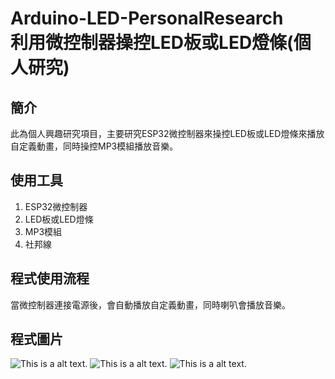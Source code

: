 # Arduino-LED-PersonalResearch <br />利用微控制器操控LED板或LED燈條(個人研究)

## 簡介
此為個人興趣研究項目，主要研究ESP32微控制器來操控LED板或LED燈條來播放自定義動畫，同時操控MP3模組播放音樂。
## 使用工具
1. ESP32微控制器
1. LED板或LED燈條
1. MP3模組
1. 社邦線
## 程式使用流程
當微控制器連接電源後，會自動播放自定義動畫，同時喇叭會播放音樂。
## 程式圖片
![This is a alt text.](https://lh3.googleusercontent.com/0mm78gvOxgSjgYrLaDLGAkmObRyA5tQqUsUFCri8PC2OISghkqIxOAF7Dj11yLaGqwvcN7sojgHPLmH5epk2vNRuQNMfJFuRAYAqZuGue3KJODrKGwOA7eGQz1Jb4dY_AiDjQarZ8W7QVWQG1ZY1ogG5ydkDid2IznjOdT1wQ_7Za-foH0X3jWzXEaQH_A3wNX37yOcdMe7QPp3DJDSirg5L-DBkpcK2TEek4A6uo_9aeptu7kRI51m7mxSlu6PIvBlziN9pzEf8BofnCNrWGo4pjYazD1I1JtuOIYNjRsoYWuh72bW0386HhEPRKfk9-CUH2i9AKHq8JSPKXyHsOW3ApySAdsxqfR4EnJ_HYOUVNUNTguksgFlPLr7oohhtusOkxvhvzHzBW9wVgYgnsFKGsfT7d7v6T1ib-l9u6ri-AgWQZxsfezGP8xhBIcmQdLcBddK05TS2quFAb6_xSxSOWCeejk1Me7bWBjphTCPUM1aTVFsQMVcrpMCbFpEGdiaI3mS63vV31QMqAERat27C_w5R5FP1zfx18gZPl0idKZf0XY2J3hIRp37UsfqsXfoD7cXdLU7p175_qA5C9rXGJz2_Desukm3LJpwQryzOId8U-7ovf7Xt9TQ_lJBbwJRahRyx2SdiaXP23SjMrV9hxok0Sqmpf84sbxx34jNSX16vRRPCoZgTu0VfbMfGpy5z81Hs0FcgLA-5FULcOuvb=w634-h845-no?authuser=2)
![This is a alt text.](https://lh3.googleusercontent.com/fH7tetjLm_lqG0bL-DC9EjMcl7RfNs4Uufl3w178pjncygToKKWyKNF_1zBGftgY6NXcXiuZczMSX3VPThgMfthLVX4UNnMeXTps18dV-t5PI-PiGoi51zthjySV_x0GOfDy7GsszBHPN96AOqpo1RECeOPmWUBTwk5Ee5XC-Rb-JOloO21MmTbSj_BucX_Mnx2vgi4bfdPTuuw5N9kk544lzxeCNXqBDgKv9oXocMbckj7AnlE6QuJkQaRzrsYp42Q0DEET3EdXLSPUrieyZEIna7_hraSVq37Z9Kd3NyOEHwCqDdsaWueGVX8cX3XzFHVXRHkBhDNskpTxICD8imuGb10KxMqnd2j0RkTjNM7aEivls8X15CR1rxjLe2WSmJQ57pnvdhO6b6tI25zBZKRxmUAE-WNE1U1DEyIw6iZXR4RZ6wH2PUoavnecUxTQn0LDzaR45Kuaif10TyPX7AFDaSJE0cyltPXUnBstQ-_CdlXglR5MKdxLuQiEbBHOkmitgM7JPK6UQ1LPQSTJvZqAGttJ-NpbAQLvbHV7hIQ4YnbT6cNCAcRO3PJsROt9TMtPmQH2iwioDudwtlhMA2QmIsh5Oai7Ct337JXxsiMlRwwAUr-Eisnh0m7pdyOkCC2tV-gMEn1xf_52GR_8ZMS7JEGAil9YJWg_mzJh0TbkWeLNbTQUQZiXtCKrGy3Ga0SeTkMGirUTEciAhmg8fQSx=w634-h845-no?authuser=2)
![This is a alt text.](https://lh3.googleusercontent.com/DJil8qDzcoGGemXnMaQnV0FezlX3LexF7OIDGbiXBbVRRBNPHYUj7DaUOJTAukNLLe1f-tAY1H1l-SF2ve7Nfou43A5h8_qBTuKNCHg4dyhbknDYb79U1xz234Z1_knT8iCQievy2BIuQere-IyVk1lJQYV4aIhAW26QnDBL9U5Ibg0rX4E-4-3GgrZidCKICXLA7SuS8U78Mf_vxde5ld4hnZCNl6rvD8281h_gWGwToIKQ8eCYn8iqCQLfzjRTmtz-drMGqRatfxE4uTEtCpdDIM4MXdsARouiJMM2nSkNjVqZ__MMLArcVSwh81znQpfkm6fJS859EHKIuKonceJ5-5trsQ6PJtlRSUKCQkQn2cldTcv8dZzWgHXjNh0UWdXTG_394Y4fXgId3M-v0b87IHJm5Ry_9LZWmnifoTYPGJuUjPSLdztsNe2656WEXL0p1z3IafnVCR7k3V1lc3PsKbsXOhXvwCcbhqLs9KOpWrWF5C2UklfuuE8yM_YNi9AB8jqhDo55J7FGnWxTo8AGPTFuZk50Eb-lqZvjjvw1YSrb46LgcobYTaFgLfRGTGb7tQRj_4DbSumnM0waGN7MKals5t4lGi84M8KNEbiWdvbKgp_c8KEcNuQLdxBwEwpTBBqf9IgOfwSzo0r2eGtI-sxQoBNW6vImj0INVbjk5vziPQxXvfjA1WBdUReqqrfhAB44RYe4mss4sBjvst0i=w1127-h845-no?authuser=2)
